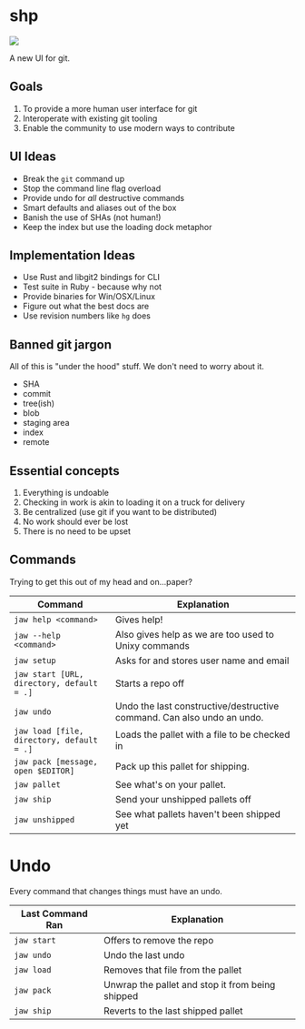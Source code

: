 # shp

![](http://pirates.missiledine.com/images/ships/shipsection.jpg)

A new UI for git. 

## Goals

1. To provide a more human user interface for git
2. Interoperate with existing git tooling
3. Enable the community to use modern ways to contribute

## UI Ideas

* Break the `git` command up
* Stop the command line flag overload
* Provide undo for *all* destructive commands
* Smart defaults and aliases out of the box
* Banish the use of SHAs (not human!)
* Keep the index but use the loading dock metaphor

## Implementation Ideas

* Use Rust and libgit2 bindings for CLI
* Test suite in Ruby - because why not
* Provide binaries for Win/OSX/Linux
* Figure out what the best docs are
* Use revision numbers like `hg` does

## Banned git jargon

All of this is "under the hood" stuff. We don't need to worry about it.

* SHA
* commit
* tree(ish)
* blob
* staging area
* index
* remote

## Essential concepts

1. Everything is undoable
2. Checking in work is akin to loading it on a truck for delivery
3. Be centralized (use git if you want to be distributed)
4. No work should ever be lost
5. There is no need to be upset

## Commands

Trying to get this out of my head and on...paper?

| Command | Explanation |
| ------- | ----------- |
| `jaw help <command>` | Gives help! |
| `jaw --help <command>` | Also gives help as we are too used to Unixy commands |
| `jaw setup` | Asks for and stores user name and email |
| `jaw start [URL, directory, default = .]` | Starts a repo off |
| `jaw undo` | Undo the last constructive/destructive command. Can also undo an undo. |
| `jaw load [file, directory, default = .]` | Loads the pallet with a file to be checked in |
| `jaw pack [message, open $EDITOR]` | Pack up this pallet for shipping. |
| `jaw pallet` | See what's on your pallet. |
| `jaw ship` | Send your unshipped pallets off |
| `jaw unshipped` | See what pallets haven't been shipped yet |

# Undo

Every command that changes things must have an undo.

| Last Command Ran | Explanation |
| ---------------- | ----------- |
| `jaw start` | Offers to remove the repo |
| `jaw undo` | Undo the last undo |
| `jaw load` | Removes that file from the pallet |
| `jaw pack` | Unwrap the pallet and stop it from being shipped |
| `jaw ship` | Reverts to the last shipped pallet |